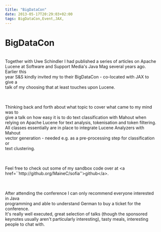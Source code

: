 ```yaml
---
title: "BigDataCon"
date: 2013-05-17T20:29:03+02:00
tags: BigDataCon,Event,JAX,
---
```


# BigDataCon


<P><br>Together with Uwe Schindler I had published a series of articles on Apache<br>Lucene at Software and Support 
Media's Java Mag several years ago. Earlier this<br>year S&amp;S kindly invited my to their BigDataCon - co-located 
with JAX to give a<br>talk of my choosing that at least touches upon Lucene.<br><br><P><br>Thinking back and forth 
about what topic to cover what came to my mind was to<br>give a talk on how easy it is to do text classification with 
Mahout when<br>relying on Apache Lucene for text analysis, tokenisation and token filtering.<br>All classes essentially 
are in place to integrate Lucene Analyzers with Mahout<br>vector generation - needed e.g. as a pre-processing step for 
classification or<br>text clustering.<br><br><P><br>Feel free to check out some of my sandbox code over at 
&lt;a<br>href=``http://github.org/MaineC/sofia''>github&lt;/a&gt;.<br><br><P><br>After attending the conference I can 
only recommend everyone interested in Java<br>programming and able to understand German to buy a ticket for the 
conference.<br>It's really well executed, great selection of talks (though the sponsored<br>keynotes usually aren't 
particularly interesting), tasty meals, interesting<br>people to chat with.<br><br>
